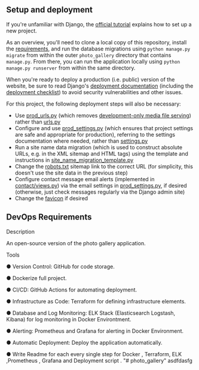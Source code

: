 ## Setup and deployment
If you're unfamiliar with Django, the [official tutorial](https://docs.djangoproject.com/en/4.0/intro/tutorial01/) explains how to set up a new project.

As an overview, you'll need to clone a local copy of this repository, install the [requirements](requirements.txt), and run the database migrations using `python manage.py migrate` from within the outer `photo_gallery` directory that contains `manage.py`. From there, you can run the application locally using `python manage.py runserver` from within the same directory.

When you're ready to deploy a production (i.e. public) version of the website, be sure to read Django's [deployment documentation](https://docs.djangoproject.com/en/4.0/howto/deployment/) (including the [deployment checklist](https://docs.djangoproject.com/en/4.0/howto/deployment/checklist/)) to avoid security vulnerabilities and other issues.

For this project, the following deployment steps will also be necessary:

- Use [prod_urls.py](photo_gallery/photo_gallery/prod_urls.py) (which removes [development-only media file serving](https://docs.djangoproject.com/en/4.0/howto/static-files/#serving-files-uploaded-by-a-user-during-development)) rather than [urls.py](photo_gallery/photo_gallery/urls.py)
- Configure and use [prod_settings.py](photo_gallery/photo_gallery/prod_settings.py) (which ensures that project settings are safe and appropriate for production), referring to the settings documentation where needed, rather than [settings.py](photo_gallery/photo_gallery/settings.py)
- Run a site name data migration (which is used to construct absolute URLs, e.g. in the XML sitemap and HTML tags) using the template and instructions in [site_name_migration_template.py](photo_gallery/photo_gallery/site_name_migration_template.py)
- Change the [robots.txt](photo_gallery/templates/robots.txt) sitemap link to the correct URL (for simplicity, this doesn't use the site data in the previous step)
- Configure contact message email alerts (implemented in [contact/views.py](photo_gallery/contact/views.py)) via the email settings in [prod_settings.py](photo_gallery/photo_gallery/prod_settings.py), if desired (otherwise, just check messages regularly via the Django admin site)
- Change the [favicon](photo_gallery/global_static/favicon.ico) if desired


## DevOps Requirements 
Description

An open-source version of the photo gallery application.

Tools

● Version Control: GitHub for code storage.

● Dockerize full project.

● CI/CD: GitHub Actions for automating deployment.

● Infrastructure as Code: Terraform for defining infrastructure elements.

● Database and Log Monitoring: ELK Stack (Elasticsearch Logstash, Kibana) for log monitoring in Docker Environtment.

● Alerting: Prometheus and Grafana for alerting in Docker Environment.

● Automatic Deployment: Deploy the application automatically.

● Write Readme for each every single step for Docker , Terraform, ELK ,Prometheus , Grafana and Deployment script . 
"# photo_gallery" 
asdfdasfg
